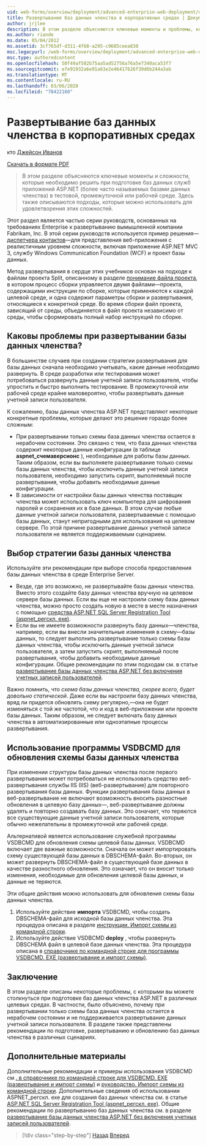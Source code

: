 ```yaml
---
uid: web-forms/overview/deployment/advanced-enterprise-web-deployment/deploying-membership-databases-to-enterprise-environments
title: Развертывание баз данных членства в корпоративных средах | Документация Майкрософт
author: jrjlee
description: В этом разделе объясняются ключевые моменты и проблемы, которые необходимо решить при подготовке баз данных служб приложений ASP.NET (более распространенные...
ms.author: riande
ms.date: 05/04/2012
ms.assetid: 3cf765df-d311-4f68-a295-c9685ceea830
msc.legacyurl: /web-forms/overview/deployment/advanced-enterprise-web-deployment/deploying-membership-databases-to-enterprise-environments
msc.type: authoredcontent
ms.openlocfilehash: 50f49af502b75aa5ad52756a76a5e7340aca53f7
ms.sourcegitcommit: e7e91932a6e91a63e2e46417626f39d6b244a3ab
ms.translationtype: MT
ms.contentlocale: ru-RU
ms.lasthandoff: 03/06/2020
ms.locfileid: "78422160"
---
```

# <a name="deploying-membership-databases-to-enterprise-environments"></a>Развертывание баз данных членства в корпоративных средах

кто [Джейсон Иванов](https://github.com/jrjlee)

[Скачать в формате PDF](https://msdnshared.blob.core.windows.net/media/MSDNBlogsFS/prod.evol.blogs.msdn.com/CommunityServer.Blogs.Components.WeblogFiles/00/00/00/63/56/8130.DeployingWebAppsInEnterpriseScenarios.pdf)

> В этом разделе объясняются ключевые моменты и сложности, которые необходимо решить при подготовке баз данных служб приложений ASP.NET (более часто называемых базами данных членства) в тестовой, промежуточной или рабочей среде. Здесь также описываются подходы, которые можно использовать для удовлетворения этих сложностей.

Этот раздел является частью серии руководств, основанных на требованиях Enterprise к развертыванию вымышленной компании Fabrikam, Inc. В этой серии руководств используется пример решения&#x2014; [диспетчера контактов](../web-deployment-in-the-enterprise/the-contact-manager-solution.md)&#x2014;для представления веб-приложения с реалистичным уровнем сложности, включая приложение ASP.NET MVC 3, службу Windows Communication Foundation (WCF) и проект базы данных.

Метод развертывания в сердце этих учебников основан на подходе к файлам проекта Split, описанному в разделе [понимание файла проекта](../web-deployment-in-the-enterprise/understanding-the-project-file.md), в котором процесс сборки управляется двумя файлами&#x2014;проекта, содержащими инструкции по сборке, которые применяются к каждой целевой среде, и одна содержит параметры сборки и развертывания, относящиеся к конкретной среде. Во время сборки файл проекта, зависящий от среды, объединяется в файл проекта независимо от среды, чтобы сформировать полный набор инструкций по сборке.

## <a name="what-are-the-issues-when-you-deploy-a-membership-database"></a>Каковы проблемы при развертывании базы данных членства?

В большинстве случаев при создании стратегии развертывания для базы данных сначала необходимо учитывать, какие данные необходимо развернуть. В среде разработки или тестирования может потребоваться развернуть данные учетной записи пользователя, чтобы упростить и быстро выполнить тестирование. В промежуточной или рабочей среде крайне маловероятно, чтобы развертывать данные учетной записи пользователя.

К сожалению, базы данных членства ASP.NET представляют некоторые конкретные проблемы, которые делают это решение гораздо более сложным:

- При развертывании только схемы база данных членства остается в нерабочем состоянии. Это связано с тем, что база данных членства содержит некоторые данные конфигурации (в таблице **aspnet\_счемаверсионс** ), необходимые для работы базы данных. Таким образом, если вы выполняете развертывание только схемы базы данных членства, чтобы исключить данные учетной записи пользователя, необходимо запустить скрипт, выполняемый после развертывания, чтобы добавить необходимые данные конфигурации.
- В зависимости от настройки базы данных членства поставщик членства может использовать ключ компьютера для шифрования паролей и сохранения их в базе данных. В этом случае любые данные учетной записи пользователя, развертываемые с помощью базы данных, станут непригодными для использования на целевом сервере. По этой причине развертывание данных учетной записи пользователя не является поддерживаемым сценарием.

## <a name="choosing-a-membership-database-strategy"></a>Выбор стратегии базы данных членства

Используйте эти рекомендации при выборе способа предоставления базы данных членства в среде Enterprise Server.

- Везде, где это возможно, не развертывайте базы данных членства. Вместо этого создайте базу данных членства вручную на целевом сервере базы данных. Если вы еще не настроили схему базы данных членства, можно просто создать новую в месте в месте назначения с помощью [средства ASP.NET SQL Server Registration Tool (aspnet\_регскл. exe)](https://msdn.microsoft.com/library/ms229862(v=vs.100).aspx).
- Если вы не имеете возможности развернуть базу данных&#x2014;членства, например, если вы внесли значительные изменения в схему&#x2014;базы данных, то следует выполнить развертывание только схемы базы данных членства, чтобы исключить данные учетной записи пользователя, а затем запустить скрипт, выполняемый после развертывания, чтобы добавить необходимые данные конфигурации. Общие рекомендации по этим подходам см. в статье [развертывание базы данных членства ASP.NET без включения учетных записей пользователей](https://msdn.microsoft.com/library/ff361972(v=vs.100).aspx).

Важно помнить, что *схема базы данных членства, скорее всего, будет довольно статической*. Даже если вы настроили базу данных членства, вряд ли придется обновлять схему регулярно,&#x2014;она не будет изменяться с той же частотой, что и код в веб-приложении или проекте базы данных. Таким образом, не следует включать базу данных членства в автоматизированные или одноэтапные процессы развертывания.

## <a name="using-vsdbcmd-to-update-a-membership-database-schema"></a>Использование программы VSDBCMD для обновления схемы базы данных членства

При изменении структуры базы данных членства после первого развертывания может потребоваться не использовать средство веб-развертывания службы IIS (IIS) (веб-развертывание) для повторного развертывания базы данных. Функции развертывания базы данных в веб-развертывание не включают возможность вносить разностные обновления в целевую базу данных&#x2014;, веб-развертывание должны удалять и повторно создавать базу данных. Это означает, что теряются все существующие данные учетной записи пользователя, которые обычно нежелательны в промежуточной или рабочей среде.

Альтернативой является использование служебной программы VSDBCMD для обновления схемы целевой базы данных. VSDBCMD включает две важные возможности. Сначала он может импортировать схему существующей базы данных в DBSCHEMA-файл. Во-вторых, он может развернуть DBSCHEMA-файл в существующей базе данных в качестве разностного обновления. Это означает, что он вносит только изменения, необходимые для обновления целевой базы данных, и данные не теряются.

Эти общие действия можно использовать для обновления схемы базы данных членства.

1. Используйте действие **импорта** VSDBCMD, чтобы создать DBSCHEMA-файл для исходной базы данных членства. Эта процедура описана в разделе [инструкции. Импорт схемы из командной строки](https://msdn.microsoft.com/library/dd172135.aspx).
2. Используйте действие VSDBCMD **deploy** , чтобы развернуть DBSCHEMA файл в целевой базе данных членства. Эта процедура описана в [справочнике по командной строке для программы VSDBCMD. EXE (развертывание и импорт схемы)](https://msdn.microsoft.com/library/dd193283.aspx).

## <a name="conclusion"></a>Заключение

В этом разделе описаны некоторые проблемы, с которыми вы можете столкнуться при подготовке баз данных членства ASP.NET в различных целевых средах. В частности, было объяснено, почему при развертывании только схемы база данных членства остается в нерабочем состоянии и не поддерживается развертывание данных учетной записи пользователя. В разделе также представлены рекомендации по подготовке, развертыванию и обновлению баз данных членства в различных сценариях.

## <a name="further-reading"></a>Дополнительные материалы

Дополнительные рекомендации и примеры использования VSDBCMD см [. в справочнике по командной строке для VSDBCMD. EXE (развертывание и импорт схемы)](https://msdn.microsoft.com/library/dd193283.aspx) и [руководство. Импорт схемы из командной строки](https://msdn.microsoft.com/library/dd172135.aspx). Дополнительные сведения об использовании ASPNET\_регскл. exe для создания баз данных членства см. в статье [ASP.NET SQL Server Registration Tool (aspnet\_регскл. exe)](https://msdn.microsoft.com/library/ms229862(v=vs.100).aspx). Общие рекомендации по развертыванию баз данных членства см. в разделе [развертывание базы данных членства ASP.NET без включения учетных записей пользователей](https://msdn.microsoft.com/library/ff361972(v=vs.100).aspx).

> [!div class="step-by-step"]
> [Назад](deploying-database-role-memberships-to-test-environments.md)
> [Вперед](excluding-files-and-folders-from-deployment.md)
